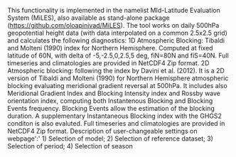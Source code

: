This functionality is implemented in the namelist MId-Latitude Evaluation System (MiLES), also available as stand-alone package (https://github.com/oloapinivad/MiLES). The tool works on daily 500hPa geopotential height data (with data interpolated on a common 2.5x2.5 grid) and calculates the following diagnostics: 1D Atmospheric Blocking:
  Tibaldi and Molteni (1990) index for Northern Hemisphere. Computed at fixed latitude of 60N, with delta of -5,-2.5,0,2.5,5 deg, fiN=80N and fiS=40N. Full timeseries and climatologies are provided in NetCDF4 Zip format.
  2D Atmospheric blocking: following the index by Davini et al. (2012). It is a 2D version of Tibaldi and Molteni (1990) for Northern Hemisphere atmospheric blocking evaluating meridional gradient reversal at 500hPa. It includes also Meridional Gradient Index and Blocking Intensity index and Rossby wave orientation index, computing both Instantenous Blocking and Blocking Events frequency. Blocking Events allow the estimation of the blocking duration. A supplementary Instantaneous Blocking index with the GHGS2 conditon is also evaluted. Full timeseries and climatologies are provided in NetCDF4 Zip format. Description of user-changeable settings on webpage':' 1) Selection of model; 2) Selection of reference dataset; 3) Selection of period; 4) Selection of season
